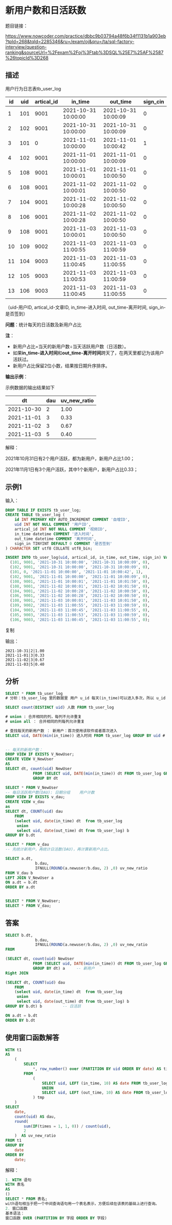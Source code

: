 # 新用户数和日活跃数

题目链接：

https://www.nowcoder.com/practice/dbbc9b03794a48f6b34f1131b1a903eb?tpId=268&tqId=2285346&ru=/exam/oj&qru=/ta/sql-factory-interview/question-ranking&sourceUrl=%2Fexam%2Foj%3Ftab%3DSQL%25E7%25AF%2587%26topicId%3D268

## 描述

用户行为日志表tb_user_log

| id   | uid  | artical_id | in_time             | out_time            | sign_cin |
| ---- | ---- | ---------- | ------------------- | ------------------- | -------- |
| 1    | 101  | 9001       | 2021-10-31 10:00:00 | 2021-10-31 10:00:09 | 0        |
| 2    | 102  | 9001       | 2021-10-31 10:00:00 | 2021-10-31 10:00:09 | 0        |
| 3    | 101  | 0          | 2021-11-01 10:00:00 | 2021-11-01 10:00:42 | 1        |
| 4    | 102  | 9001       | 2021-11-01 10:00:00 | 2021-11-01 10:00:09 | 0        |
| 5    | 108  | 9001       | 2021-11-01 10:00:01 | 2021-11-01 10:00:50 | 0        |
| 6    | 108  | 9001       | 2021-11-02 10:00:01 | 2021-11-02 10:00:50 | 0        |
| 7    | 104  | 9001       | 2021-11-02 10:00:28 | 2021-11-02 10:00:50 | 0        |
| 8    | 106  | 9001       | 2021-11-02 10:00:28 | 2021-11-02 10:00:50 | 0        |
| 9    | 108  | 9001       | 2021-11-03 10:00:01 | 2021-11-03 10:00:50 | 0        |
| 10   | 109  | 9002       | 2021-11-03 11:00:55 | 2021-11-03 11:00:59 | 0        |
| 11   | 104  | 9003       | 2021-11-03 11:00:45 | 2021-11-03 11:00:55 | 0        |
| 12   | 105  | 9003       | 2021-11-03 11:00:53 | 2021-11-03 11:00:59 | 0        |
| 13   | 106  | 9003       | 2021-11-03 11:00:45 | 2021-11-03 11:00:55 | 0        |

（uid-用户ID, artical_id-文章ID, in_time-进入时间, out_time-离开时间, sign_in-是否签到）



**问题**：统计每天的日活数及新用户占比

**注**：

- 新用户占比=当天的新用户数÷当天活跃用户数（日活数）。
- 如果**in_time-进入时间**和**out_time-离开时间**跨天了，在两天里都记为该用户活跃过。
- 新用户占比保留2位小数，结果按日期升序排序。

**输出示例**：

示例数据的输出结果如下



| dt         | dau  | uv_new_ratio |
| ---------- | ---- | ------------ |
| 2021-10-30 | 2    | 1.00         |
| 2021-11-01 | 3    | 0.33         |
| 2021-11-02 | 3    | 0.67         |
| 2021-11-03 | 5    | 0.40         |



解释：

2021年10月31日有2个用户活跃，都为新用户，新用户占比1.00；

2021年11月1日有3个用户活跃，其中1个新用户，新用户占比0.33；

## 示例1

输入：

```sql
DROP TABLE IF EXISTS tb_user_log;
CREATE TABLE tb_user_log (
    id INT PRIMARY KEY AUTO_INCREMENT COMMENT '自增ID',
    uid INT NOT NULL COMMENT '用户ID',
    artical_id INT NOT NULL COMMENT '视频ID',
    in_time datetime COMMENT '进入时间',
    out_time datetime COMMENT '离开时间',
    sign_in TINYINT DEFAULT 0 COMMENT '是否签到'
) CHARACTER SET utf8 COLLATE utf8_bin;

INSERT INTO tb_user_log(uid, artical_id, in_time, out_time, sign_in) VALUES
  (101, 9001, '2021-10-31 10:00:00', '2021-10-31 10:00:09', 0),
  (102, 9001, '2021-10-31 10:00:00', '2021-10-31 10:00:09', 0),
  (101, 0, '2021-11-01 10:00:00', '2021-11-01 10:00:42', 1),
  (102, 9001, '2021-11-01 10:00:00', '2021-11-01 10:00:09', 0),
  (108, 9001, '2021-11-01 10:00:01', '2021-11-01 10:01:50', 0),
  (108, 9001, '2021-11-02 10:00:01', '2021-11-02 10:01:50', 0),
  (104, 9001, '2021-11-02 10:00:28', '2021-11-02 10:00:50', 0),
  (106, 9001, '2021-11-02 10:00:28', '2021-11-02 10:00:50', 0),
  (108, 9001, '2021-11-03 10:00:01', '2021-11-03 10:01:50', 0),
  (109, 9002, '2021-11-03 11:00:55', '2021-11-03 11:00:59', 0),
  (104, 9003, '2021-11-03 11:00:45', '2021-11-03 11:00:55', 0),
  (105, 9003, '2021-11-03 11:00:53', '2021-11-03 11:00:59', 0),
  (106, 9003, '2021-11-03 11:00:45', '2021-11-03 11:00:55', 0);
```

复制

输出：

```
2021-10-31|2|1.00
2021-11-01|3|0.33
2021-11-02|3|0.67
2021-11-03|5|0.40
```

## 分析

```sql
SELECT * FROM tb_user_log
# 分析：tb_user_log 里的数据里 用户 u_id 每天(in_time)可以进入多次，所以 u_id 可以有多条记录。

SELECT count(DISTINCT uid) 人数 FROM tb_user_log

# union : 合并相同的列，每列不允许重复
# union all ： 合并相同的列每列允许重复

# 查找每天的新用户数 ： 新用户：首次使用该软件或者首次进入
SELECT uid, DATE(min(in_time)) 进入时间 FROM tb_user_log GROUP BY uid # 每个用户首次进入的时间

 
-- 每天的新用户数：
DROP VIEW IF EXISTS V_NewUser;
CREATE VIEW V_NewUser
AS
SELECT dt, count(uid) NewUser
			FROM (SELECT uid, DATE(min(in_time)) dt FROM tb_user_log GROUP BY uid) a
			GROUP BY dt

SELECT * FROM V_NewUser
-- 每日活跃用户数(DAU): 日期分组    用户计数
DROP VIEW IF EXISTS v_dau;
CREATE VIEW v_dau  
as
SELECT dt, COUNT(uid) dau  
	FROM
	(select uid, date(in_time) dt  from tb_user_log
	 union
	 select uid, date(out_time) dt from tb_user_log) b
GROUP BY b.dt

SELECT * FROM v_dau
-- 先统计新用户，再统计日活数(DAU)，再计算新用户占比。 

SELECT a.dt,
			 b.dau,
			 IFNULL(ROUND(a.newuser/b.dau, 2) ,0) uv_new_ratio
FROM V_dau b
LEFT JOIN V_NewUser a
ON a.dt = b.dt
ORDER BY a.dt


SELECT * FROM V_NewUser;
SELECT * FROM V_dau;
```

## 答案

```sql
SELECT b.dt,
			 b.dau,
			 IFNULL(ROUND(a.newuser/b.dau, 2) ,0) uv_new_ratio
FROM

(SELECT dt, count(uid) NewUser
			FROM (SELECT uid, DATE(min(in_time)) dt FROM tb_user_log GROUP BY uid) a
			GROUP BY dt) a     -- 新用户
Right JOIN 

(SELECT dt, COUNT(uid) dau  
	FROM
	(select uid, date(in_time) dt  from tb_user_log
	 union
	 select uid, date(out_time) dt from tb_user_log) b
GROUP BY b.dt) b         -- 日活跃

ON a.dt = b.dt
ORDER BY b.dt
```

## 使用窗口函数解答

```sql
WITH t1 
AS
	(
		SELECT
			*, row_number() over (PARTITION BY uid ORDER BY date) AS times
		FROM
			(
				SELECT uid, LEFT (in_time, 10) AS date FROM tb_user_log
				UNION
				SELECT uid, LEFT (out_time, 10) AS date FROM tb_user_log
			) tmp
	)
SELECT
	date,
	count(uid) AS dau,
	round(
		sum(IF(times = 1, 1, 0)) / count(uid),
		2
	)  AS uv_new_ratio 
FROM t1	
GROUP BY
	date
ORDER BY
	date;
```

解释：

```sql
1. WITH 语句
WITH 表名
AS
()
SELECT * FROM 表名;
with语句相当于把一个中间查询语句用一个表名表示，方便后续在该表的基础上进行查询。
2. 窗口函数
基本语法：
窗口函数 OVER (PARTITION BY 字段 ORDER BY 字段)
```

